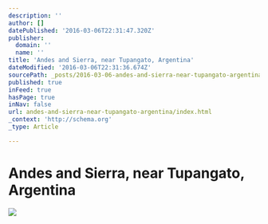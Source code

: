 ```yaml
---
description: ''
author: []
datePublished: '2016-03-06T22:31:47.320Z'
publisher:
  domain: ''
  name: ''
title: 'Andes and Sierra, near Tupangato, Argentina'
dateModified: '2016-03-06T22:31:36.674Z'
sourcePath: _posts/2016-03-06-andes-and-sierra-near-tupangato-argentina.md
published: true
inFeed: true
hasPage: true
inNav: false
url: andes-and-sierra-near-tupangato-argentina/index.html
_context: 'http://schema.org'
_type: Article

---
```

# Andes and Sierra, near Tupangato, Argentina
![](https://the-grid-user-content.s3-us-west-2.amazonaws.com/a1e81734-a541-4b72-84d6-5adbc081fafd.png)